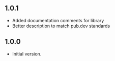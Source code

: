 ## 1.0.1
- Added documentation comments for library
- Better description to match pub.dev standards

## 1.0.0

- Initial version.
